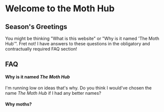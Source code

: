 
<h1> Welcome to the Moth Hub </h1>
<h2> Season's Greetings </h2>
<p> You might be thinking "What is this website" or "Why is it named 'The Moth Hub'". Fret not! I have answers to these questions in the obligatory and contractually required FAQ section! </p>
<h2> FAQ </h2>
<h4 id="cringememe"> Why is it named <em> The Moth Hub </em> </h4>
<p id="cringememe"> I'm running low on ideas that's why. Do you think I would've chosen the name <em> The Moth Hub </em> if I had any better names? </p>
<h4 id="cringememe"> Why moths? </h4>

